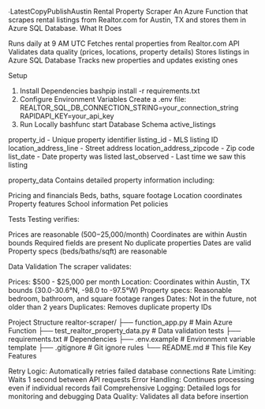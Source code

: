 ∙LatestCopyPublishAustin Rental Property Scraper
An Azure Function that scrapes rental listings from Realtor.com for Austin, TX and stores them in Azure SQL Database.
What It Does

Runs daily at 9 AM UTC
Fetches rental properties from Realtor.com API
Validates data quality (prices, locations, property details)
Stores listings in Azure SQL Database
Tracks new properties and updates existing ones

Setup
1. Install Dependencies
bashpip install -r requirements.txt
2. Configure Environment Variables
Create a .env file:
REALTOR_SQL_DB_CONNECTION_STRING=your_connection_string
RAPIDAPI_KEY=your_api_key
3. Run Locally
bashfunc start
Database Schema
active_listings

property_id - Unique property identifier
listing_id - MLS listing ID
location_address_line - Street address
location_address_zipcode - Zip code
list_date - Date property was listed
last_observed - Last time we saw this listing

property_data
Contains detailed property information including:

Pricing and financials
Beds, baths, square footage
Location coordinates
Property features
School information
Pet policies

Tests
Testing verifies:

Prices are reasonable ($500-$25,000/month)
Coordinates are within Austin bounds
Required fields are present
No duplicate properties
Dates are valid
Property specs (beds/baths/sqft) are reasonable

Data Validation
The scraper validates:

Prices: $500 - $25,000 per month
Location: Coordinates within Austin, TX bounds (30.0-30.6°N, -98.0 to -97.5°W)
Property specs: Reasonable bedroom, bathroom, and square footage ranges
Dates: Not in the future, not older than 2 years
Duplicates: Removes duplicate property IDs

Project Structure
realtor-scraper/
├── function_app.py                    # Main Azure Function
├── test_realtor_property_data.py      # Data validation tests
├── requirements.txt                   # Dependencies
├── .env.example                       # Environment variable template
├── .gitignore                         # Git ignore rules
└── README.md                          # This file
Key Features

Retry Logic: Automatically retries failed database connections
Rate Limiting: Waits 1 second between API requests
Error Handling: Continues processing even if individual records fail
Comprehensive Logging: Detailed logs for monitoring and debugging
Data Quality: Validates all data before insertion
